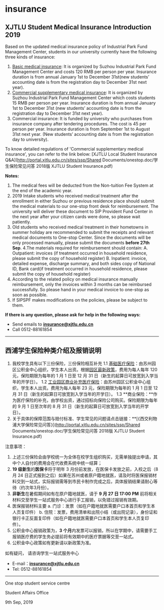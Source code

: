 # insurance

## XJTLU Student Medical Insurance Introduction 2019 

Based on the updated medical insurance policy of Industrial Park Fund Management Center, students in our university currently have the following three kinds of insurance:

1. [Basic medical insurance](http://www.sipspf.org.cn/publish/main/198/2011/20110629103335222434497/20110629103335222434497_.html): It is organized by Suzhou Industrial Park Fund Management Center and costs 120 RMB per person per year. Insurance duration is from annual January 1st to December 31st(new students’ accounting date is from the registration day to December 31st next year). 
2. [Commercial supplementary medical insurance](http://www.sipspf.org.cn/publish/main/434/2012/20121129092913099644544/20121129092913099644544_.html): It is organized by Suzhou Industrial Park Fund Management Center which costs students 15 RMB per person per year. Insurance duration is from annual January 1st to December 31st (new students’ accounting date is from the registration day to December 31st next year).
3. Commercial insurance: It is funded by university who purchases from insurance company after tendering procedures. The cost is 45 per person per year. Insurance duration is from September 1st to August 31st next year. (New students’ accounting date is from the registration day to university).

To know detailed regulations of 'Commercial supplementary medical insurance', you can refer to the link below:  [XJTLU Local Student Insurance Q&A](http://portal.xjtlu.edu.cn/sites/ssp/Shared Documents/onestop.doc/学生保险常见问答 2018版 XJTLU Student Insurance.pdf)

**Notes:**

1. The medical fees will be deducted from the Non-tuition Fee System at the end of the academic year.
2. 2019 Intake students who received medical treatment after the enrollment in either Suzhou or previous residence place should submit the medical materials to our one-stop front desk for reimbursement. The university will deliver these document to SIP Provident Fund Center in the next year after your citizen cards were done, so please wait patiently.
3. Old students who received medical treatment in their hometowns in summer holiday are recommended to submit the receipts and relevant medical documents to One-stop Center. Since the documents will be only processed manually, please submit the documents **before 27th Sep**.
4.The materials required for reimbursement should contain:
	A. Outpatient: invoices (if treatment occurred in household residence, please submit the copy of household register)
	B. Inpatient: invoice, detailed expense, discharge summary, and both sides copy of National ID, Bank card(if treatment occurred in household residence, please submit the copy of household register)
5. According to the related policy on medical insurance manually reimbursement, only the invoices within 3 months can be reimbursed successfully. So please hand in your medical invoice to one-stop as soon as possible. 
6. If SIPSPF makes modifications on the policies, please be subject to them.

**If there is any question, please ask for help in the following ways:**

- Send emails to [**insurance@xjtlu.edu.cn**](mailto:insurance@xjtlu.edu.cn)
- Call 0512-88161854

---

## 西浦学生保险种类介绍及报销说明

1. 我校学生具有以下三份保险，三份保险相互补充
   1.1 [基础医疗保险](http://www.sipspf.org.cn/publish/main/198/2011/20110629103335222434497/20110629103335222434497_.html)：由苏州园区公积金中心组织，学生本人出资。根据[园区最新政策](https://www.sipspf.org.cn/publish/main/141/2017/20171019110631873688565/20171019110631873688565_.html)，费用为每人每年 120 元，保险期限为每年的 1 月 1 日至 12 月 31 日（新生的起算日可放宽到入学当年的开学日）。
   1.2 [工业园区商业补充医疗保险](http://www.sipspf.org.cn/publish/main/434/2012/20121129092913099644544/20121129092913099644544_.html)：由苏州园区公积金中心组织，学生本人出资。费用为每人每年 23 元，保险期限为每年的 1 月 1 日至 12 月 31 日（新生的起算日可放宽到入学当年的开学日）。
   1.3 **商业保险：**作为医疗保险的补充，由学校出资，通过招标向保险公司购买。保险期限为每年的 9 月 1 日至次年的 8 月 31 日（新生的起算日可放宽到入学当年的开学日）。
2. 关于具体的保障范围与赔付标准、学生常见的问题请点击链接：**[《西交利物浦大学保险常见问答》](http://portal.xjtlu.edu.cn/sites/ssp/Shared Documents/onestop.doc/学生保险常见问答 2018版 XJTLU Student Insurance.pdf)

注意事项：

1. 上述三份保险会由学校统一为全体在校学生组织购买，无需单独提出申请，其中个人自付的费用会在代收费系统中统一结算；
2. **19 级新生**的**医保卡**将于明年 3 月份前发放，在医保卡发放之前，入校之后（8 月 24 日正式报到之后）如果在苏州或者原户籍地就医，请及时将医保报销材料交到一站式，实际报销需等到市民卡制作完成之后，具体报销结果请耐心等待（约次年3月份）。
3. **非新生**在暑假期间如有在原户籍地就医，请于 **9 月 27 日 17:00 PM** 前将相关材料交至学生一站式服务中心进行手工报销，以免错过报销有效期。
4. 医保报销材料主要
   a. 门诊：发票（如在户籍地就医需要户口本首页和学生本人页复印件）
   b. 住院：发票，费用清单和出院小结（或出院记录），身份证和银行卡正反面复印件（如在户籍地就医需要户口本首页和学生本人页复印件）。
5. 公积金中心报销政策为，**3 个月**内发票可以报销，所以在学期中，请需要手工报销医疗费的学生务必提前将有效期中的医疗票据等交至一站式。
6. 公积金中心政策如有更新请以新政策为准。 

如有疑问， 请咨询学生一站式服务中心

- E-mail：[**insurance@xjtlu.edu.cn**](mailto:insurance@xjtlu.edu.cn)
- Tel: 0512-88161854

---

One stop student service centre

Student Affairs Office

9th Sep, 2019